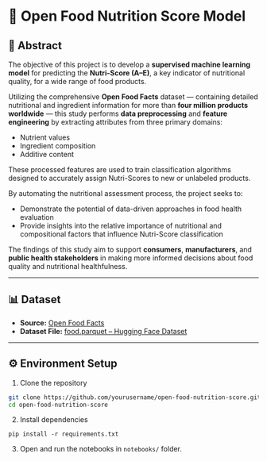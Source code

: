 # 🥗 Open Food Nutrition Score Model

## 📘 Abstract
The objective of this project is to develop a **supervised machine learning model** for predicting the **Nutri-Score (A–E)**, a key indicator of nutritional quality, for a wide range of food products.  

Utilizing the comprehensive **Open Food Facts** dataset — containing detailed nutritional and ingredient information for more than **four million products worldwide** — this study performs **data preprocessing** and **feature engineering** by extracting attributes from three primary domains:
- Nutrient values  
- Ingredient composition  
- Additive content  

These processed features are used to train classification algorithms designed to accurately assign Nutri-Scores to new or unlabeled products.  

By automating the nutritional assessment process, the project seeks to:
- Demonstrate the potential of data-driven approaches in food health evaluation  
- Provide insights into the relative importance of nutritional and compositional factors that influence Nutri-Score classification  

The findings of this study aim to support **consumers**, **manufacturers**, and **public health stakeholders** in making more informed decisions about food quality and nutritional healthfulness.

---

## 📊 Dataset
- **Source:** [Open Food Facts](https://world.openfoodfacts.org/)  
- **Dataset File:** [food.parquet – Hugging Face Dataset](https://huggingface.co/datasets/openfoodfacts/product-database/blob/main/food.parquet)

---

## ⚙️ Environment Setup

1. Clone the repository
```bash
git clone https://github.com/yourusername/open-food-nutrition-score.git
cd open-food-nutrition-score
```

2. Install dependencies
```
pip install -r requirements.txt
```

3. Open and run the notebooks in `notebooks/` folder.
